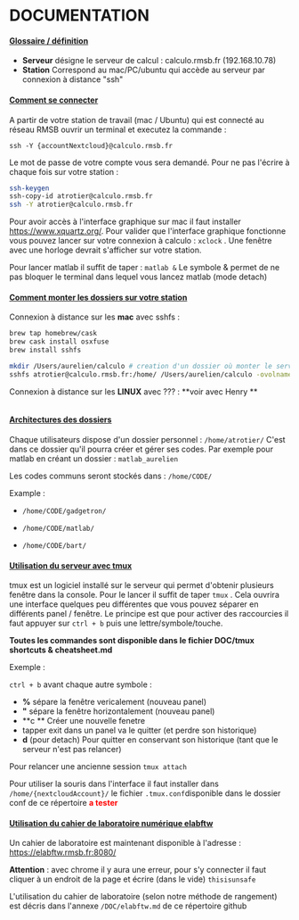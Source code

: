 # DOCUMENTATION

#### <u>Glossaire / définition</u>

* **Serveur** désigne le serveur de calcul : calculo.rmsb.fr (192.168.10.78)
* **Station** Correspond au mac/PC/ubuntu qui accède au serveur par connexion à distance "ssh"



#### <u>Comment se connecter</u>

A partir de votre station de travail (mac / Ubuntu) qui est connecté au réseau RMSB ouvrir un terminal et executez la commande :

`ssh -Y {accountNextcloud}@calculo.rmsb.fr`

Le mot de passe de votre compte vous sera demandé. Pour ne pas l'écrire à chaque fois sur votre station :

```bash
ssh-keygen
ssh-copy-id atrotier@calculo.rmsb.fr
ssh -Y atrotier@calculo.rmsb.fr
```

Pour avoir accès à l'interface graphique sur mac il faut installer https://www.xquartz.org/.
Pour valider que l'interface graphique fonctionne vous pouvez lancer sur votre connexion à calculo : `xclock` . Une fenêtre avec une horloge devrait s'afficher sur votre station.



Pour lancer matlab il suffit de taper : `matlab &` 
Le symbole & permet de ne pas bloquer le terminal dans lequel vous lancez matlab (mode detach)



#### <u>Comment monter les dossiers sur votre station</u>

Connexion à distance sur les **mac** avec sshfs : 

``` bash
brew tap homebrew/cask
brew cask install osxfuse
brew install sshfs

mkdir /Users/aurelien/calculo # creation d'un dossier où monter le serveur
sshfs atrotier@calculo.rmsb.fr:/home/ /Users/aurelien/calculo -ovolname=calculo
```



Connexion à distance sur les **LINUX** avec ??? : **voir avec Henry **

``` bash

```



#### <u>Architectures des dossiers</u>

Chaque utilisateurs dispose d'un dossier personnel : `/home/atrotier/` 
C'est dans ce dossier qu'il pourra créer et gérer ses codes. Par exemple pour matlab en créant un dossier : `matlab_aurelien`

Les codes communs seront stockés dans : `/home/CODE/`

Example :

* `/home/CODE/gadgetron/`
* `/home/CODE/matlab/`

* `/home/CODE/bart/`



#### <u>Utilisation du serveur avec tmux</u>

tmux est un logiciel installé sur le serveur qui permet d'obtenir plusieurs fenêtre dans la console. Pour le lancer il suffit de taper `tmux` . Cela ouvrira une interface quelques peu différentes que vous pouvez séparer en différents panel / fenêtre. Le principe est que pour activer des raccourcies il faut appuyer sur `ctrl + b` puis une lettre/symbole/touche.

**Toutes les commandes sont disponible dans le fichier DOC/tmux shortcuts & cheatsheet.md**

Exemple : 

`ctrl + b` avant chaque autre symbole :

* **%** sépare la fenêtre vericalement (nouveau panel)
* **"** sépare la fenêtre horizontalement (nouveau panel)
* **c ** Créer une nouvelle fenetre
* tapper exit dans un panel va le quitter (et perdre son historique)
* **d** (pour detach) Pour quitter en conservant son historique (tant que le serveur n'est pas relancer)

Pour relancer une ancienne session `tmux attach`

Pour utiliser la souris dans l'interface il faut installer dans `/home/{nextcloudAccount}/` le fichier  `.tmux.conf`disponible dans le dossier conf de ce répertoire <span style="color:red">**a tester** </span>





#### <u>Utilisation du cahier de laboratoire numérique elabftw</u>

Un cahier de laboratoire est maintenant disponible à l'adresse : https://elabftw.rmsb.fr:8080/

**Attention** : avec chrome il y aura une erreur,  pour s'y connecter il faut cliquer à un endroit de la page et écrire (dans le vide) `thisisunsafe`

L'utilisation du cahier de laboratoire (selon notre méthode de rangement) est décris dans l'annexe `/DOC/elabftw.md` de ce répertoire github



